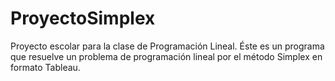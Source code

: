 # ProyectoSimplex
Proyecto escolar para la clase de Programación Lineal. Éste es un programa que resuelve un problema de programación lineal por el método Simplex en formato Tableau.
